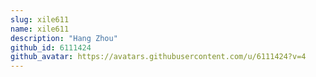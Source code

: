 ```yaml
---
slug: xile611
name: xile611
description: "Hang Zhou"
github_id: 6111424
github_avatar: https://avatars.githubusercontent.com/u/6111424?v=4
---
```


